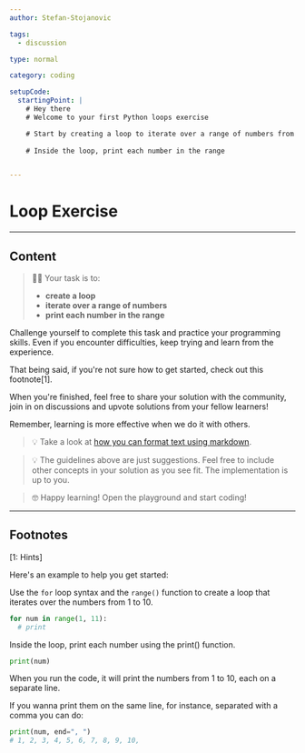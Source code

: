 ```yaml
---
author: Stefan-Stojanovic

tags:
  - discussion

type: normal

category: coding

setupCode:
  startingPoint: |
    # Hey there
    # Welcome to your first Python loops exercise

    # Start by creating a loop to iterate over a range of numbers from 1 to 10 (inclusive)
    
    # Inside the loop, print each number in the range


---
```


# Loop Exercise

---

## Content

> 👩‍💻 Your task is to:
> - **create a loop**
> - **iterate over a range of numbers**
> - **print each number in the range**

Challenge yourself to complete this task and practice your programming skills. Even if you encounter difficulties, keep trying and learn from the experience.

That being said, if you're not sure how to get started, check out this footnote[1].

When you're finished, feel free to share your solution with the community, join in on discussions and upvote solutions from your fellow learners!

Remember, learning is more effective when we do it with others.

> 💡 Take a look at [how you can format text using markdown](https://www.enki.com/glossary/general/markdown-formatting).

> 💡 The guidelines above are just suggestions. Feel free to include other concepts in your solution as you see fit. The implementation is up to you.

> 🤓 Happy learning! Open the playground and start coding!

---

## Footnotes

[1: Hints]

Here's an example to help you get started:

Use the `for` loop syntax and the `range()` function to create a loop that iterates over the numbers from 1 to 10.
```python
for num in range(1, 11):
  # print
```

Inside the loop, print each number using the print() function.
```python
print(num)
```

When you run the code, it will print the numbers from 1 to 10, each on a separate line.

If you wanna print them on the same line, for instance, separated with a comma you can do:
```python
print(num, end=", ")
# 1, 2, 3, 4, 5, 6, 7, 8, 9, 10,
```
